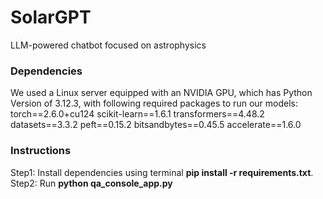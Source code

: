 # SolarGPT
LLM-powered chatbot focused on astrophysics

### Dependencies
We used a Linux server equipped with an NVIDIA GPU, which has Python Version of 3.12.3, with following required packages to run our models: <br>
torch==2.6.0+cu124
scikit-learn==1.6.1
transformers==4.48.2
datasets==3.3.2
peft==0.15.2
bitsandbytes==0.45.5
accelerate==1.6.0

### Instructions
Step1: Install dependencies using terminal **pip install -r requirements.txt**. <br>
Step2: Run **python qa_console_app.py** <br>
